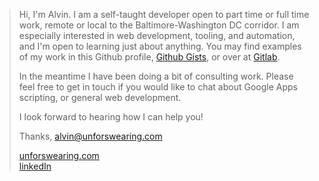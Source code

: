 > Hi, I'm Alvin. I am a self-taught developer open to part time or full time work, remote or local to the Baltimore-Washington DC corridor. I am especially interested in web development, tooling, and automation, and I'm open to learning just about anything. You may find examples of my work in this Github profile, [Github Gists](https://gist.github.com/unforswearing), or over at [Gitlab](https://gitlab.com/unforswearing).
>
> In the meantime I have been doing a bit of consulting work. Please feel free to get in touch if you would like to chat about Google Apps scripting, or general web development.
>
> I look forward to hearing how I can help you!
>
> Thanks,
> alvin@unforswearing.com
>
> [unforswearing.com](https://www.unforswearing.com)  <br>
> [linkedIn](https://www.linkedin.com/in/alvin-charity/)


<!--
**unforswearing/unforswearing** is a ✨ _special_ ✨ repository because its `README.md` (this file) appears on your GitHub profile.
-->
